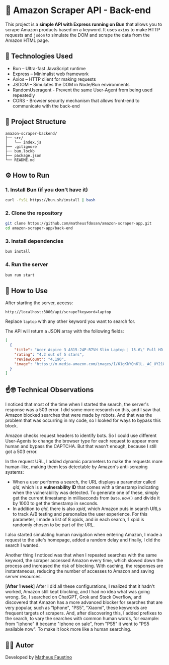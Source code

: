 # 🛒 Amazon Scraper API - Back-end

This project is a **simple API with Express running on Bun** that allows you to scrape Amazon products based on a keyword. It uses `axios` to make HTTP requests and `jsdom` to simulate the DOM and scrape the data from the Amazon HTML page.

## 🚀 Technologies Used

- Bun – Ultra-fast JavaScript runtime
- Express – Minimalist web framework
- Axios – HTTP client for making requests
- JSDOM – Simulates the DOM in Node/Bun environments
- RandomUseragent - Prevent the same User-Agent from being used repeatedly
- CORS - Browser security mechanism that allows front-end to communicate with the back-end

## 📁 Project Structure

```
amazon-scraper-backend/
├── src/
│   └── index.js
├── .gitignore
├── bun.lockb
├── package.json
└── README.md
```

## ⚙️ How to Run

### 1. Install Bun (if you don't have it)

```bash
curl -fsSL https://bun.sh/install | bash
```

### 2. Clone the repository

```bash
git clone https://github.com/matheusfdosan/amazon-scraper-app.git
cd amazon-scraper-app/back-end
```

### 3. Install dependencies

```bash
bun install
```

### 4. Run the server

```bash
bun run start
```

## 🧪 How to Use

After starting the server, access:

```
http://localhost:3000/api/scrape?keyword=laptop
```

Replace `laptop` with any other keyword you want to search for.

The API will return a JSON array with the following fields:

```json
[
  {
    "title": "Acer Aspire 3 A315-24P-R7VH Slim Laptop | 15.6\" Full HD IP...",
    "rating": "4.2 out of 5 stars",
    "reviewCount": "4,190",
    "image": "https://m.media-amazon.com/images/I/61gKkYQn6lL._AC_UY218_.jpg"
  }
]
```

## ☝🤓 Technical Observations

I noticed that most of the time when I started the search, the server's response was a 503 error. I did some more research on this, and I saw that Amazon blocked searches that were made by robots. And that was the problem that was occurring in my code, so I looked for ways to bypass this block.

Amazon checks request headers to identify bots. So I could use different User-Agents to change the browser type for each request to appear more human and bypass the CAPTCHA. But that wasn't enough, because I still got a 503 error.

In the request URL, I added dynamic parameters to make the requests more human-like, making them less detectable by Amazon's anti-scraping systems: 
  - When a user performs a search, the URL displays a parameter called _qid_, which is a **vulnerability ID** that comes with a timestamp indicating when the vulnerability was detected. To generate one of these, simply get the current timestamp in milliseconds from `Date.now()` and divide it by 1000 to get the timestamp in seconds.
  - In addition to *qid*, there is also *xpid*, which Amazon puts in search URLs to track A/B testing and personalize the user experience. For this parameter, I made a list of 8 xpids, and in each search, 1 xpid is randomly chosen to be part of the URL.

I also started simulating human navigation when entering Amazon, I made a request to the site's homepage, added a random delay and finally, I did the search I wanted.

Another thing I noticed was that when I repeated searches with the same keyword, the scraper accessed Amazon every time, which slowed down the process and increased the risk of blocking. With caching, the responses are instantaneous, reducing the number of accesses to Amazon and saving server resources.

\[**After 1 week**] After I did all these configurations, I realized that it hadn't worked, Amazon still kept blocking, and I had no idea what was going wrong. So, I searched on ChatGPT, Grok and Stack Overflow, and discovered that Amazon has a more advanced blocker for searches that are very popular, such as "Iphone", "PS5", "Xiaomi", these keywords are frequent targets of scrapers. And, after discovering this, I added prefixes to the search, to vary the searches with common human words, for example: from "Iphone" it became "Iphone on sale", from "PS5" it went to "PS5 available now". To make it look more like a human searching.

## 👨‍💻 Autor

Developed by [Matheus Faustino](https://github.com/matheusfdosan)
